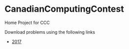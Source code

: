 # CanadianComputingContest
Home Project for CCC

Download problems using the following links
- [2017](https://www.cemc.uwaterloo.ca/contests/computing/past_ccc_contests/2017/stage%201/juniorEF.pdf)
 